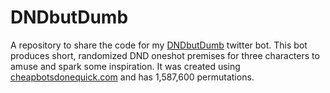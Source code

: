 # DNDbutDumb
A repository to share the code for my [DNDbutDumb](https://twitter.com/DnDbutDumb) twitter bot. This bot produces short, randomized DND oneshot premises for three characters to amuse and spark some inspiration. It was created using [cheapbotsdonequick.com](https://cheapbotsdonequick.com/) and has 1,587,600 permutations.
